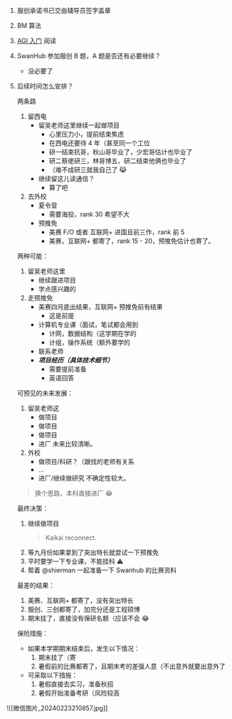 1. 服创承诺书已交由辅导员签字盖章
2. BM 算法
3. [AGI 入门](https://waytoagi.feishu.cn/wiki/F8OMwrI3TisTPokQAJHcMG2knBh) 阅读
4. SwanHub 参加服创 B 题，A 题是否还有必要继续？
	+ 没必要了
5. 后续时间怎么安排？

	两条路
	1. 留西电
		+ 留吴老师这里继续一起做项目
			+ 心里压力小，提前结束焦虑
			+ 在西电还要待 4 年（甚至同一个工位
			+ 研一结束抗哥，秋山哥毕业了，少宏哥估计也毕业了
			+ 研二蔡佬研三，林哥博五，研二结束他俩也毕业了
			+ （难不成研三就我自己了 😹
		+ 继续留这儿读通信？
			+ 算了吧
	1. 去外校
		+ 夏令营
			+ 需要海投，rank 30 希望不大
		+ 预推免
			+ 美赛 F/O 或者 互联网+ 进国且前三作，rank 前 5
			+ 美赛，互联网+ 都寄了，rank 15 - 20，预推免估计也寄了。

	两种可能：
	1. 留吴老师这里
		+ 继续跟进项目
		+ 学点感兴趣的
	1. 走预推免
		+ 美赛四月底出结果，互联网+ 预推免前有结果
			+ 这是前提
		+ 计算机专业课（面试，笔试都会用到
			+ 计网，数据结构（这学期在学的
			+ 计组，操作系统（额外要学的
		+ 联系老师
		+ ***项目经历（具体技术细节）***
			+ 需要提前准备
			+ 英语回答

	可预见的未来发展：
	1. 留吴老师这
		+ 做项目
		+ 做项目
		+ 做项目
		+ 进厂
		未来比较清晰。
	1. 外校
		+ 做项目/科研？（跟找的老师有关系
		+ ...
		+ 进厂/继续做研究
		不确定性较大。
	> 换个思路，本科直接进厂 😂

	最终决策：
	1. 继续做项目
		> Kaikai reconnect.
	1. 等九月份如果拿到了突出特长就尝试一下预推免
	1. 平时要学一下专业课，不能挂科 ⚠
	1. 帮着 @shierman 一起准备一下 Swanhub 的比赛资料

	最差的结果：
	1. 美赛、互联网+ 都寄了，没有突出特长
	2. 服创、三创都寄了，加完分还是工程硕博
	3. 期末挂了，直接没有保研名额（应该不会 😂

	保险措施：
	+ 如果本学期期末结束后，发生以下情况：
		1. 期末挂了（寄
		2. 暑假前的比赛都寄了，且期末考的差强人意（不出意外就要出意外了
	+ 可采取以下措施：
		1. 暑假直接去实习，准备秋招
		2. 暑假开始准备考研（风险较高


![[微信图片_20240223210857.jpg]]